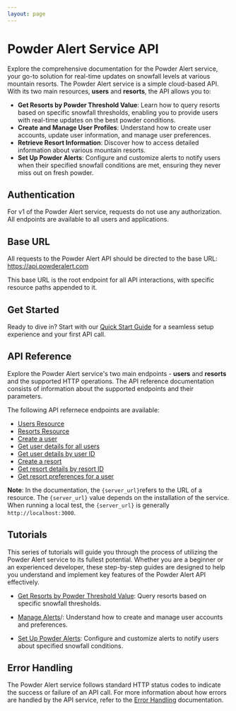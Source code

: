 ```yaml
---
layout: page
---
```


# Powder Alert Service API

Explore the comprehensive documentation for the Powder Alert service, your go-to solution for real-time updates on snowfall levels at various mountain resorts.
The Powder Alert service is a simple cloud-based API. With its two main resources, **users** and **resorts**, the API allows you to:

* **Get Resorts by Powder Threshold Value**: Learn how to query resorts based on specific snowfall thresholds, enabling you to provide users with real-time updates on the best powder conditions.
* **Create and Manage User Profiles**: Understand how to create user accounts, update user information, and manage user preferences.
* **Retrieve Resort Information**: Discover how to access detailed information about various mountain resorts.
* **Set Up Powder Alerts**: Configure and customize alerts to notify users when their specified snowfall conditions are met, ensuring they never miss out on fresh powder.

## Authentication

For v1 of the Powder Alert service, requests do not use any authorization. All endpoints are available to all users and applications.

## Base URL

All requests to the Powder Alert API should be directed to the base URL: <https://api.powderalert.com>

This base URL is the root endpoint for all API interactions, with specific resource paths appended to it.

## Get Started

Ready to dive in? Start with our [Quick Start Guide](quick-start) for a seamless setup experience and your first API call.

## API Reference

Explore the Powder Alert service's two main endpoints - **users** and **resorts** and the supported HTTP operations. The API reference documentation consists of information about the supported endpoints and their parameters.

The following API refernece endpoints are available:

* [Users Resource](api/user-pa)
* [Resorts Resource](/api/resort-pa)
* [Create a user](api/users-create-user)
* [Get user details for all users](api/users-get-all-users)
* [Get user details by user ID](api/users-get-user-by-id)
* [Create a resort](api/resorts-create-resort)
* [Get resort details by resort ID](api/resorts-get-resort-by-id)
* [Get resort preferences for a user](api/resorts-get-resort-by-user-id)

**Note**: In the documentation, the `{server_url}`refers to the URL of a resource. The `{server_url}` value depends on the installation of the service. When running a local test, the `{server_url}` is generally `http://localhost:3000`.

## Tutorials

This series of tutorials will guide you through the process of utilizing the Powder Alert service to its fullest potential. Whether you are a beginner or an experienced developer, these step-by-step guides are designed to help you understand and implement key features of the Powder Alert API effectively.

* [Get Resorts by Powder Threshold Value](tutorials/get-resorts-by-threshold): Query resorts based on specific snowfall thresholds.

* [Manage Alerts](tutorials/manage-alerts)/: Understand how to create and manage user accounts and preferences.

* [Set Up Powder Alerts](tutorials/set-up-powder-alerts): Configure and customize alerts to notify users about specified snowfall conditions.

## Error Handling

The Powder Alert service follows standard HTTP status codes to indicate the success or failure of an API call. For more information about how errors are handled by the API service, refer to the [Error Handling](error-handling) documentation.
